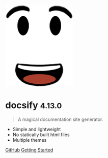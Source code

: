 ![logo](_media/clipart1337803.png)

# docsify <small>4.13.0</small>

> A magical documentation site generator.

- Simple and lightweight
- No statically built html files
- Multiple themes

[GitHub](https://github.com/marczx100/editorjsonpy/)
[Getting Started](#docsify)